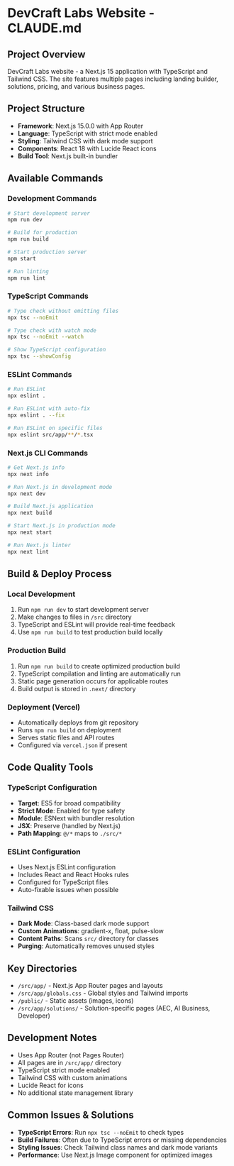 # DevCraft Labs Website - CLAUDE.md

## Project Overview
DevCraft Labs website - a Next.js 15 application with TypeScript and Tailwind CSS. The site features multiple pages including landing builder, solutions, pricing, and various business pages.

## Project Structure
- **Framework**: Next.js 15.0.0 with App Router
- **Language**: TypeScript with strict mode enabled
- **Styling**: Tailwind CSS with dark mode support
- **Components**: React 18 with Lucide React icons
- **Build Tool**: Next.js built-in bundler

## Available Commands

### Development Commands
```bash
# Start development server
npm run dev

# Build for production
npm run build

# Start production server
npm start

# Run linting
npm run lint
```

### TypeScript Commands
```bash
# Type check without emitting files
npx tsc --noEmit

# Type check with watch mode
npx tsc --noEmit --watch

# Show TypeScript configuration
npx tsc --showConfig
```

### ESLint Commands
```bash
# Run ESLint
npx eslint .

# Run ESLint with auto-fix
npx eslint . --fix

# Run ESLint on specific files
npx eslint src/app/**/*.tsx
```

### Next.js CLI Commands
```bash
# Get Next.js info
npx next info

# Run Next.js in development mode
npx next dev

# Build Next.js application
npx next build

# Start Next.js in production mode
npx next start

# Run Next.js linter
npx next lint
```

## Build & Deploy Process

### Local Development
1. Run `npm run dev` to start development server
2. Make changes to files in `/src` directory
3. TypeScript and ESLint will provide real-time feedback
4. Use `npm run build` to test production build locally

### Production Build
1. Run `npm run build` to create optimized production build
2. TypeScript compilation and linting are automatically run
3. Static page generation occurs for applicable routes
4. Build output is stored in `.next/` directory

### Deployment (Vercel)
- Automatically deploys from git repository
- Runs `npm run build` on deployment
- Serves static files and API routes
- Configured via `vercel.json` if present

## Code Quality Tools

### TypeScript Configuration
- **Target**: ES5 for broad compatibility
- **Strict Mode**: Enabled for type safety
- **Module**: ESNext with bundler resolution
- **JSX**: Preserve (handled by Next.js)
- **Path Mapping**: `@/*` maps to `./src/*`

### ESLint Configuration
- Uses Next.js ESLint configuration
- Includes React and React Hooks rules
- Configured for TypeScript files
- Auto-fixable issues when possible

### Tailwind CSS
- **Dark Mode**: Class-based dark mode support
- **Custom Animations**: gradient-x, float, pulse-slow
- **Content Paths**: Scans `src/` directory for classes
- **Purging**: Automatically removes unused styles

## Key Directories
- `/src/app/` - Next.js App Router pages and layouts
- `/src/app/globals.css` - Global styles and Tailwind imports
- `/public/` - Static assets (images, icons)
- `/src/app/solutions/` - Solution-specific pages (AEC, AI Business, Developer)

## Development Notes
- Uses App Router (not Pages Router)
- All pages are in `/src/app/` directory
- TypeScript strict mode enabled
- Tailwind CSS with custom animations
- Lucide React for icons
- No additional state management library

## Common Issues & Solutions
- **TypeScript Errors**: Run `npx tsc --noEmit` to check types
- **Build Failures**: Often due to TypeScript errors or missing dependencies
- **Styling Issues**: Check Tailwind class names and dark mode variants
- **Performance**: Use Next.js Image component for optimized images